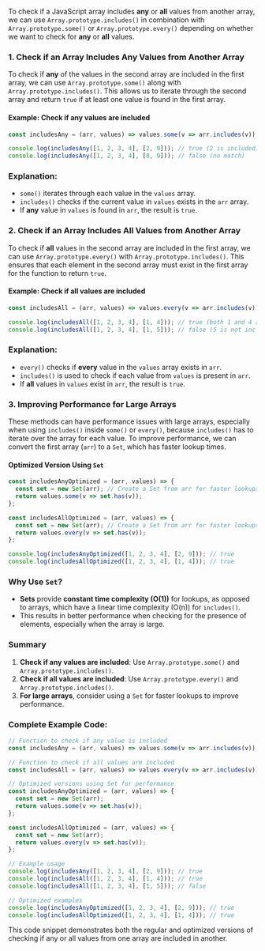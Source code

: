 To check if a JavaScript array includes **any** or **all** values from another array, we can use `Array.prototype.includes()` in combination with `Array.prototype.some()` or `Array.prototype.every()` depending on whether we want to check for **any** or **all** values.

### 1. **Check if an Array Includes Any Values from Another Array**

To check if **any** of the values in the second array are included in the first array, we can use `Array.prototype.some()` along with `Array.prototype.includes()`. This allows us to iterate through the second array and return `true` if at least one value is found in the first array.

#### Example: Check if any values are included

```javascript
const includesAny = (arr, values) => values.some(v => arr.includes(v));

console.log(includesAny([1, 2, 3, 4], [2, 9])); // true (2 is included)
console.log(includesAny([1, 2, 3, 4], [8, 9])); // false (no match)
```

### Explanation:
- `some()` iterates through each value in the `values` array.
- `includes()` checks if the current value in `values` exists in the `arr` array.
- If **any** value in `values` is found in `arr`, the result is `true`.

### 2. **Check if an Array Includes All Values from Another Array**

To check if **all** values in the second array are included in the first array, we can use `Array.prototype.every()` with `Array.prototype.includes()`. This ensures that each element in the second array must exist in the first array for the function to return `true`.

#### Example: Check if all values are included

```javascript
const includesAll = (arr, values) => values.every(v => arr.includes(v));

console.log(includesAll([1, 2, 3, 4], [1, 4])); // true (both 1 and 4 are included)
console.log(includesAll([1, 2, 3, 4], [1, 5])); // false (5 is not included)
```

### Explanation:
- `every()` checks if **every** value in the `values` array exists in `arr`.
- `includes()` is used to check if each value from `values` is present in `arr`.
- If **all** values in `values` exist in `arr`, the result is `true`.

### 3. **Improving Performance for Large Arrays**

These methods can have performance issues with large arrays, especially when using `includes()` inside `some()` or `every()`, because `includes()` has to iterate over the array for each value. To improve performance, we can convert the first array (`arr`) to a `Set`, which has faster lookup times.

#### Optimized Version Using `Set`

```javascript
const includesAnyOptimized = (arr, values) => {
  const set = new Set(arr); // Create a Set from arr for faster lookups
  return values.some(v => set.has(v));
};

const includesAllOptimized = (arr, values) => {
  const set = new Set(arr); // Create a Set from arr for faster lookups
  return values.every(v => set.has(v));
};

console.log(includesAnyOptimized([1, 2, 3, 4], [2, 9])); // true
console.log(includesAllOptimized([1, 2, 3, 4], [1, 4])); // true
```

### Why Use `Set`?

- **Sets** provide **constant time complexity (O(1))** for lookups, as opposed to arrays, which have a linear time complexity (O(n)) for `includes()`.
- This results in better performance when checking for the presence of elements, especially when the array is large.

### Summary

1. **Check if any values are included**: Use `Array.prototype.some()` and `Array.prototype.includes()`.
2. **Check if all values are included**: Use `Array.prototype.every()` and `Array.prototype.includes()`.
3. **For large arrays**, consider using a `Set` for faster lookups to improve performance.

### Complete Example Code:

```javascript
// Function to check if any value is included
const includesAny = (arr, values) => values.some(v => arr.includes(v));

// Function to check if all values are included
const includesAll = (arr, values) => values.every(v => arr.includes(v));

// Optimized versions using Set for performance
const includesAnyOptimized = (arr, values) => {
  const set = new Set(arr);
  return values.some(v => set.has(v));
};

const includesAllOptimized = (arr, values) => {
  const set = new Set(arr);
  return values.every(v => set.has(v));
};

// Example usage
console.log(includesAny([1, 2, 3, 4], [2, 9])); // true
console.log(includesAll([1, 2, 3, 4], [1, 4])); // true
console.log(includesAll([1, 2, 3, 4], [1, 5])); // false

// Optimized examples
console.log(includesAnyOptimized([1, 2, 3, 4], [2, 9])); // true
console.log(includesAllOptimized([1, 2, 3, 4], [1, 4])); // true
```

This code snippet demonstrates both the regular and optimized versions of checking if any or all values from one array are included in another.